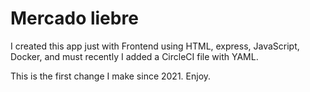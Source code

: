# Mercado liebre
I created this app just with Frontend using HTML, express, JavaScript, Docker, and must recently I added a CircleCI file with YAML. 


This is the first change I make since 2021. 
Enjoy.